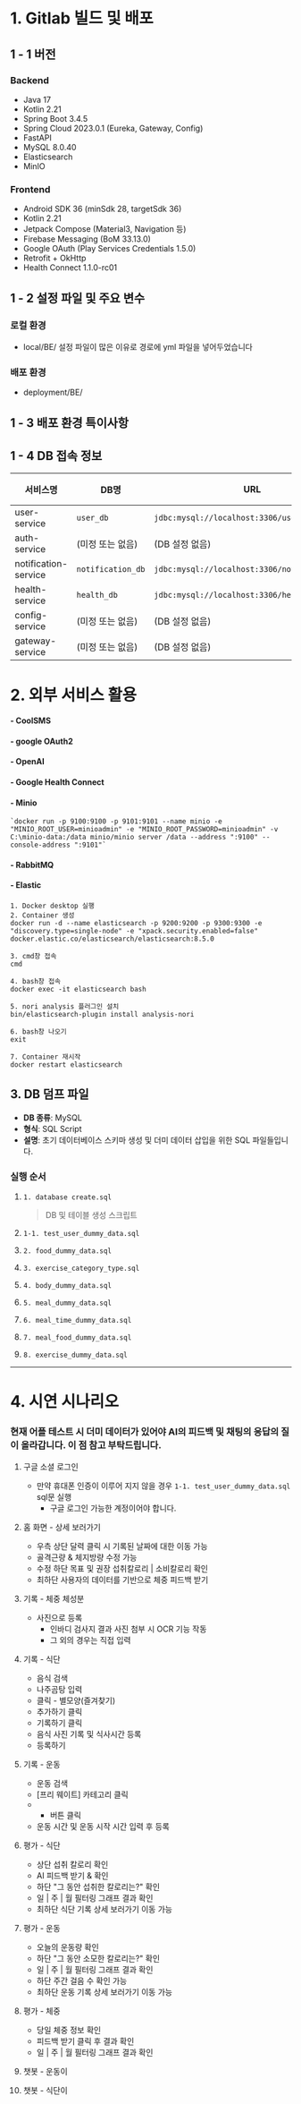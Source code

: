 # 1. Gitlab 빌드 및 배포

## 1 - 1 버전

### Backend
- Java 17
- Kotlin 2.21
- Spring Boot 3.4.5
- Spring Cloud 2023.0.1 (Eureka, Gateway, Config)
- FastAPI
- MySQL 8.0.40
- Elasticsearch
- MinIO

### Frontend
- Android SDK 36 (minSdk 28, targetSdk 36)
- Kotlin 2.21
- Jetpack Compose (Material3, Navigation 등)
- Firebase Messaging (BoM 33.13.0)
- Google OAuth (Play Services Credentials 1.5.0)
- Retrofit + OkHttp
- Health Connect 1.1.0-rc01


## 1 - 2 설정 파일 및 주요 변수

### 로컬 환경
- local/BE/  설정 파일이 많은 이유로 경로에 yml 파일을 넣어두었습니다




### 배포 환경
- deployment/BE/ 




## 1 - 3 배포 환경 특이사항




## 1 - 4 DB 접속 정보
| 서비스명                 | DB명               | URL                                           | 사용자명   | 비밀번호       |
| -------------------- | ----------------- | --------------------------------------------- | ------ | ---------- |
| user-service         | `user_db`         | `jdbc:mysql://localhost:3306/user_db`         | `root` | `********` |
| auth-service         | (미정 또는 없음)        | (DB 설정 없음)                                    | -      | -          |
| notification-service | `notification_db` | `jdbc:mysql://localhost:3306/notification_db` | `root` | `********` |
| health-service       | `health_db`       | `jdbc:mysql://localhost:3306/health_db`       | `root` | `********` |
| config-service       | (미정 또는 없음)        | (DB 설정 없음)                                    | -      | -          |
| gateway-service      | (미정 또는 없음)        | (DB 설정 없음)                                    | -      | -          |




# 2. 외부 서비스 활용

#### - CoolSMS

#### - google OAuth2

#### - OpenAI

#### - Google Health Connect

#### - Minio

    `docker run -p 9100:9100 -p 9101:9101 --name minio -e "MINIO_ROOT_USER=minioadmin" -e "MINIO_ROOT_PASSWORD=minioadmin" -v C:\minio-data:/data minio/minio server /data --address ":9100" --console-address ":9101"`

#### - RabbitMQ

#### - Elastic
    1. Docker desktop 실행
    2. Container 생성
    docker run -d --name elasticsearch -p 9200:9200 -p 9300:9300 -e "discovery.type=single-node" -e "xpack.security.enabled=false" docker.elastic.co/elasticsearch/elasticsearch:8.5.0

    3. cmd창 접속
    cmd

    4. bash창 접속
    docker exec -it elasticsearch bash

    5. nori analysis 플러그인 설치
    bin/elasticsearch-plugin install analysis-nori

    6. bash창 나오기
    exit

    7. Container 재시작
    docker restart elasticsearch

## 3. DB 덤프 파일

* **DB 종류**: MySQL
* **형식**: SQL Script
* **설명**: 초기 데이터베이스 스키마 생성 및 더미 데이터 삽입을 위한 SQL 파일들입니다.

### 실행 순서

1. `1. database create.sql`

   > DB 및 테이블 생성 스크립트
2. `1-1. test_user_dummy_data.sql`

3. `2. food_dummy_data.sql`

4. `3. exercise_category_type.sql`

5. `4. body_dummy_data.sql`

6. `5. meal_dummy_data.sql`

7. `6. meal_time_dummy_data.sql`

8. `7. meal_food_dummy_data.sql`

9. `8. exercise_dummy_data.sql`

---


# 4. 시연 시나리오

### 현재 어플 테스트 시 더미 데이터가 있어야 AI의 피드백 및 채팅의 응답의 질이 올라갑니다. 이 점 참고 부탁드립니다.

1. 구글 소셜 로그인
    - 만약 휴대폰 인증이 이루어 지지 않을 경우 `1-1. test_user_dummy_data.sql` sql문 실행
        - 구글 로그인 가능한 계정이어야 합니다.

2. 홈 화면 - 상세 보러가기
    - 우측 상단 달력 클릭 시 기록된 날짜에 대한 이동 가능
    - 골격근량 & 체지방량 수정 가능
    - 수정 하단 목표 및 권장 섭취칼로리 | 소비칼로리 확인
    - 최하단 사용자의 데이터를 기반으로 체중 피드백 받기

3. 기록 - 체중 체성분
    - 사진으로 등록
        - 인바디 검사지 결과 사진 첨부 시 OCR 기능 작동
        - 그 외의 경우는 직접 입력

4. 기록 - 식단
    - 음식 검색
    - 나주곰탕 입력
    - 클릭 - 별모양(즐겨찾기)
    - 추가하기 클릭
    - 기록하기 클릭
    - 음식 사진 기록 및 식사시간 등록
    - 등록하기

5. 기록 - 운동
    - 운동 검색
    - [프리 웨이트] 카테고리 클릭
    - + 버튼 클릭
    - 운동 시간 및 운동 시작 시간 입력 후 등록

6. 평가 - 식단
    - 상단 섭취 칼로리 확인
    - AI 피드백 받기 & 확인
    - 하단 "그 동안 섭취한 칼로리는?" 확인
    - 일 | 주 | 월 필터링 그래프 결과 확인
    - 최하단 식단 기록 상세 보러가기 이동 가능

7. 평가 - 운동
    - 오늘의 운동량 확인
    - 하단 "그 동안 소모한 칼로리는?" 확인
    - 일 | 주 | 월 필터링 그래프 결과 확인
    - 하단 주간 걸음 수 확인 가능
    - 최하단 운동 기록 상세 보러가기 이동 가능

8. 평가 - 체중
    - 당일 체중 정보 확인
    - 피드백 받기 클릭 후 결과 확인
    - 일 | 주 | 월 필터링 그래프 결과 확인
    

9. 챗봇 - 운동이

10. 챗봇 - 식단이




